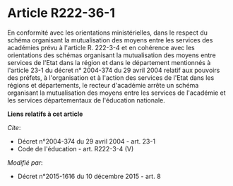 # Article R222-36-1

En conformité avec les orientations ministérielles, dans le respect du schéma organisant la mutualisation des moyens entre
les services des académies prévu à l'article R. 222-3-4 et en cohérence avec les orientations des schémas organisant la
mutualisation des moyens entre services de l'Etat dans la région et dans le département mentionnés à l'article 23-1 du décret
n° 2004-374 du 29 avril 2004 relatif aux pouvoirs des préfets, à l'organisation et à l'action des services de l'Etat dans les
régions et départements, le recteur d'académie arrête un schéma organisant la mutualisation des moyens entre les services de
l'académie et les services départementaux de l'éducation nationale.

**Liens relatifs à cet article**

_Cite_:

  - Décret n°2004-374 du 29 avril 2004 - art. 23-1
  - Code de l'éducation - art. R222-3-4 (V)

_Modifié par_:

  - Décret n°2015-1616 du 10 décembre 2015 - art. 8
